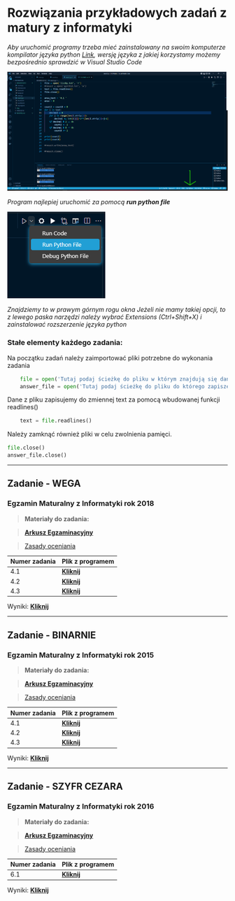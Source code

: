 <!-- HEADINGD -->
# Rozwiązania przykładowych zadań z matury z informatyki

*Aby uruchomić programy trzeba mieć zainstalowany na swoim komputerze kompilator języka python 
[Link](https://www.python.org/downloads/), wersję języka z jakiej korzystamy możemy bezpośrednio sprawdzić w Visual Studio Code*

![Screenshot](./img/python.png)

*Program najlepiej uruchomić za pomocą **run python file***

![Screenshot](./img/run.png)

*Znajdziemy to w prawym górnym rogu okna*
*Jeżeli nie mamy takiej opcji, to z lewego paska narzędzi należy wybrać _Extensions_ (Ctrl+Shift+X) i zainstalować rozszerzenie języka python*

### Stałe elementy każdego zadania:

Na początku zadań należy zaimportować pliki potrzebne do wykonania zadania 
```python
    file = open('Tutaj podaj ścieżkę do pliku w którym znajdują się dane do zadania', 'r')
    answer_file = open('Tutaj podaj ścieżkę do pliku do którego zapiszesz odpowiedź', 'w';)
```
Dane z pliku zapisujemy do zmiennej text za pomocą wbudowanej funkcji readlines()

```python
    text = file.readlines()
```

Należy zamknąć również pliki w celu zwolnienia pamięci.
```python
file.close()
answer_file.close()
```
---
## Zadanie - WEGA
### Egzamin Maturalny z Informatyki rok 2018

<!-- LINK -->


>**Materiały do zadania:**

> **[Arkusz Egzaminacyjny](https://cke.gov.pl/images/_EGZAMIN_MATURALNY_OD_2015/Arkusze_egzaminacyjne/2018/formula_od_2015/informatyka/MIN-R2_1P-182.pdf)** 

> [Zasady oceniania](https://cke.gov.pl/images/_EGZAMIN_MATURALNY_OD_2015/Arkusze_egzaminacyjne/2018/formula_od_2015/Zasady_oceniania/MIN-R2_1P-182_zasady_oceniania.pdf)

<!-- Tasks -->

| Numer zadania | Plik z programem |
| --------------|------------------|
|4.1 |**[Kliknij](./WEGA2018/main.py)**|
|4.2 |**[Kliknij](./WEGA2018/main2.py)**|
|4.3 |**[Kliknij](./WEGA2018/main3.py)**|

Wyniki: **[Kliknij](./WEGA2018/wyniki4.txt)**

---

## Zadanie - BINARNIE
### Egzamin Maturalny z Informatyki rok 2015

<!-- LINK -->


>**Materiały do zadania:**

> **[Arkusz Egzaminacyjny](https://cke.gov.pl/images/_EGZAMIN_MATURALNY_OD_2015/Arkusze_egzaminacyjne/2015/formula_od_2015/MIN-R2_1P-152.pdf)** 

> [Zasady oceniania](https://cke.gov.pl/images/_EGZAMIN_MATURALNY_OD_2015/Arkusze_egzaminacyjne/2015/formula_od_2015/odpowiedzi/MIN-R1-N.pdf)

<!-- Tasks -->

| Numer zadania | Plik z programem |
| --------------|------------------|
|4.1 |**[Kliknij](./BINARNY2015/main.py)**|
|4.2 |**[Kliknij](./BINARNY2015/main2.py)**|
|4.3|**[Kliknij](./BINARNY2015/main3.py)**|

Wyniki: **[Kliknij](./BINARNY2015/wyniki4.txt)**

---

## Zadanie - SZYFR CEZARA
### Egzamin Maturalny z Informatyki rok 2016

<!-- LINK -->


>**Materiały do zadania:**

> **[Arkusz Egzaminacyjny](https://cke.gov.pl/images/_EGZAMIN_MATURALNY_OD_2015/Arkusze_egzaminacyjne/2016/formula_od_2015/MIN-R2_1P-162.pdf)** 

> [Zasady oceniania](https://cke.gov.pl/images/_EGZAMIN_MATURALNY_OD_2015/Arkusze_egzaminacyjne/2016/formula_od_2015/zasady_oceniania/MIN-R1-N.pdf)

<!-- Tasks -->

| Numer zadania | Plik z programem |
| --------------|------------------|
|6.1 |**[Kliknij](./CEZAR2016/main.py)**|


Wyniki: **[Kliknij](./CEZAR2016/wyniki_6_1.txt)**

